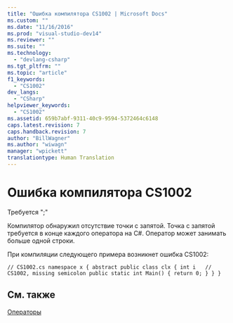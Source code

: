 ```yaml
---
title: "Ошибка компилятора CS1002 | Microsoft Docs"
ms.custom: ""
ms.date: "11/16/2016"
ms.prod: "visual-studio-dev14"
ms.reviewer: ""
ms.suite: ""
ms.technology: 
  - "devlang-csharp"
ms.tgt_pltfrm: ""
ms.topic: "article"
f1_keywords: 
  - "CS1002"
dev_langs: 
  - "CSharp"
helpviewer_keywords: 
  - "CS1002"
ms.assetid: 659b7abf-9311-40c9-9594-5372464c6148
caps.latest.revision: 7
caps.handback.revision: 7
author: "BillWagner"
ms.author: "wiwagn"
manager: "wpickett"
translationtype: Human Translation
---
```

# Ошибка компилятора CS1002
Требуется ";"  
  
 Компилятор обнаружил отсутствие точки с запятой. Точка с запятой требуется в конце каждого оператора на C\#. Оператор может занимать больше одной строки.  
  
 При компиляции следующего примера возникнет ошибка CS1002:  
  
```  
// CS1002.cs namespace x { abstract public class clx { int i   // CS1002, missing semicolon public static int Main() { return 0; } } }  
```  
  
## См. также  
 [Операторы](../../csharp/programming-guide/statements-expressions-operators/statements.md)